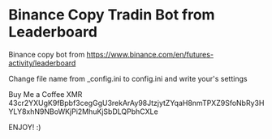 # Binance Copy Tradin Bot from Leaderboard

Binance copy bot from https://www.binance.com/en/futures-activity/leaderboard

Change file name from _config.ini to config.ini and write your's settings

Buy Me a Coffee XMR 43cr2YXUgK9fBpbf3cegGgU3rekArAy98JtzjytZYqaH8nmTPXZ9SfoNbRy3HYLY8xhN9NBoWKjPi2MhuKjSbDLQPbhCXLe

ENJOY! :)
